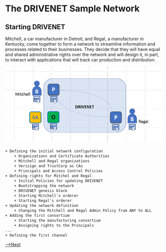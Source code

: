 # The DRIVENET Sample Network

## Starting DRIVENET

Mitchell, a car manufacturer in Detroit, and Regal, a manufacturer in Kentucky, come together to form a network to streamline information and processes related to their businesses. They decide that they will have equal and shared administrative rights over the network and will design it, in part, to interact with applications that will track car production and distribution.

![DRIVENET1](./DRIVENET.diagram.1.png)

    + Defining the initial network configuration
        + Organizations and Certificate Authorities
        + Mitchell and Regal organizations
        + Verisign and TrustCorp as CAs
        + Principals and Access Control Policies
    + Defining rights for Mitchel and Regal
        + Initial Policies for updating DRIVENET
        + Bootstrapping the network
        + DRIVENET genesis block
        + Starting Mitchell's orderer
        + Starting Regal's orderer
    + Updating the network definition
        + Changing the Mitchell and Regal Admin Policy from ANY to ALL
    + Adding the first consortium
        + Starting the manufacturing consortium
        + Assigning rights to the Principals
    ...
    + Defining the first channel




[-->Next](../DriveNetSample/Addingthefirstconsortium.md)
